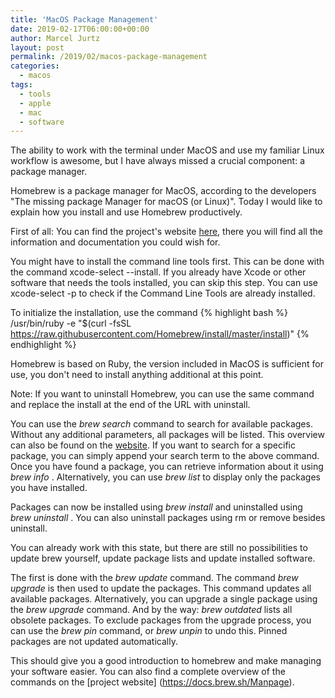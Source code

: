 ```yaml
---
title: 'MacOS Package Management'
date: 2019-02-17T06:00:00+00:00
author: Marcel Jurtz
layout: post
permalink: /2019/02/macos-package-management
categories:
  - macos
tags:
  - tools
  - apple
  - mac
  - software
---
```


The ability to work with the terminal under MacOS and use my familiar Linux workflow is awesome, but I have always missed a crucial component: a package manager.

Homebrew is a package manager for MacOS, according to the developers "The missing package Manager for macOS (or Linux)". Today I would like to explain how you install and use Homebrew productively.

First of all: You can find the project's website [here](https://brew.sh), there you will find all the information and documentation you could wish for.

You might have to install the command line tools first. This can be done with the command xcode-select --install. If you already have Xcode or other software that needs the tools installed, you can skip this step. You can use xcode-select -p to check if the Command Line Tools are already installed.

To initialize the installation, use the command 
{% highlight bash %}
/usr/bin/ruby -e "$(curl -fsSL https://raw.githubusercontent.com/Homebrew/install/master/install)"
{% endhighlight %}

Homebrew is based on Ruby, the version included in MacOS is sufficient for use, you don't need to install anything additional at this point.

Note: If you want to uninstall Homebrew, you can use the same command and replace the install at the end of the URL with uninstall.

You can use the _brew search_ command to search for available packages. Without any additional parameters, all packages will be listed. This overview can also be found on the [website](https://formulae.brew.sh/formula/). If you want to search for a specific package, you can simply append your search term to the above command. Once you have found a package, you can retrieve information about it using _brew info <packagename>_. Alternatively, you can use _brew list_ to display only the packages you have installed.

Packages can now be installed using _brew install <packagename>_ and uninstalled using _brew uninstall <packagename>_. You can also uninstall packages using rm or remove besides uninstall.

You can already work with this state, but there are still no possibilities to update brew yourself, update package lists and update installed software.

The first is done with the _brew update_ command. The command _brew upgrade_ is then used to update the packages. This command updates all available packages. Alternatively, you can upgrade a single package using the _brew upgrade <packagename>_ command. And by the way: _brew outdated_ lists all obsolete packages. To exclude packages from the upgrade process, you can use the _brew pin <packagename>_ command, or _brew unpin <packagename>_ to undo this. Pinned packages are not updated automatically.

This should give you a good introduction to homebrew and make managing your software easier. You can also find a complete overview of the commands on the [project website] (https://docs.brew.sh/Manpage).